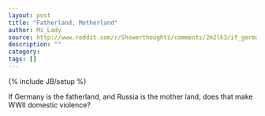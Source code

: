 ```yaml
---
layout: post
title: "Fatherland, Motherland"
author: Mi_Lady
source: http://www.reddit.com/r/Showerthoughts/comments/2m2lk3/if_germany_is_the_fatherland_and_russia_is_the/
description: ""
category:
tags: []
---
```

{% include JB/setup %}

If Germany is the fatherland, and Russia is the mother land, does that make WWII domestic violence?
